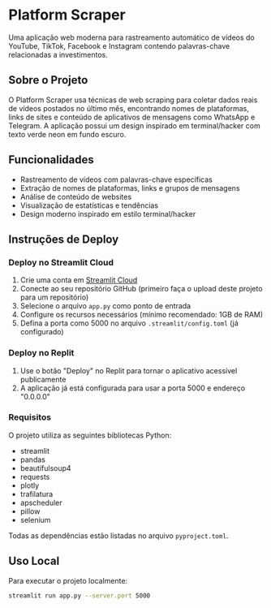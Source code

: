 # Platform Scraper

Uma aplicação web moderna para rastreamento automático de vídeos do YouTube, TikTok, Facebook e Instagram contendo palavras-chave relacionadas a investimentos.

## Sobre o Projeto

O Platform Scraper usa técnicas de web scraping para coletar dados reais de vídeos postados no último mês, encontrando nomes de plataformas, links de sites e conteúdo de aplicativos de mensagens como WhatsApp e Telegram. A aplicação possui um design inspirado em terminal/hacker com texto verde neon em fundo escuro.

## Funcionalidades

- Rastreamento de vídeos com palavras-chave específicas
- Extração de nomes de plataformas, links e grupos de mensagens
- Análise de conteúdo de websites
- Visualização de estatísticas e tendências
- Design moderno inspirado em estilo terminal/hacker

## Instruções de Deploy

### Deploy no Streamlit Cloud

1. Crie uma conta em [Streamlit Cloud](https://streamlit.io/cloud)
2. Conecte ao seu repositório GitHub (primeiro faça o upload deste projeto para um repositório)
3. Selecione o arquivo `app.py` como ponto de entrada
4. Configure os recursos necessários (mínimo recomendado: 1GB de RAM)
5. Defina a porta como 5000 no arquivo `.streamlit/config.toml` (já configurado)

### Deploy no Replit

1. Use o botão "Deploy" no Replit para tornar o aplicativo acessível publicamente
2. A aplicação já está configurada para usar a porta 5000 e endereço "0.0.0.0"

### Requisitos

O projeto utiliza as seguintes bibliotecas Python:
- streamlit
- pandas
- beautifulsoup4
- requests
- plotly
- trafilatura
- apscheduler
- pillow
- selenium

Todas as dependências estão listadas no arquivo `pyproject.toml`.

## Uso Local

Para executar o projeto localmente:

```bash
streamlit run app.py --server.port 5000
```